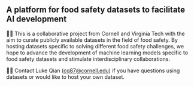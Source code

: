 ## A platform for food safety datasets to facilitate AI development

🙋‍♀️ This is a collaborative project from Cornell and Virginia Tech with the aim to curate publicly available datasets in the field of food safety. 
By hosting datasets specific to solving different food safety challenges, we hope to advance the development of machine learning models specific to food safety datasets and stimulate interdisciplinary collaborations.

👩‍💻 Contact Luke Qian (cq87@cornell.edu) if you have questions using datasets or would like to host your own dataset.


